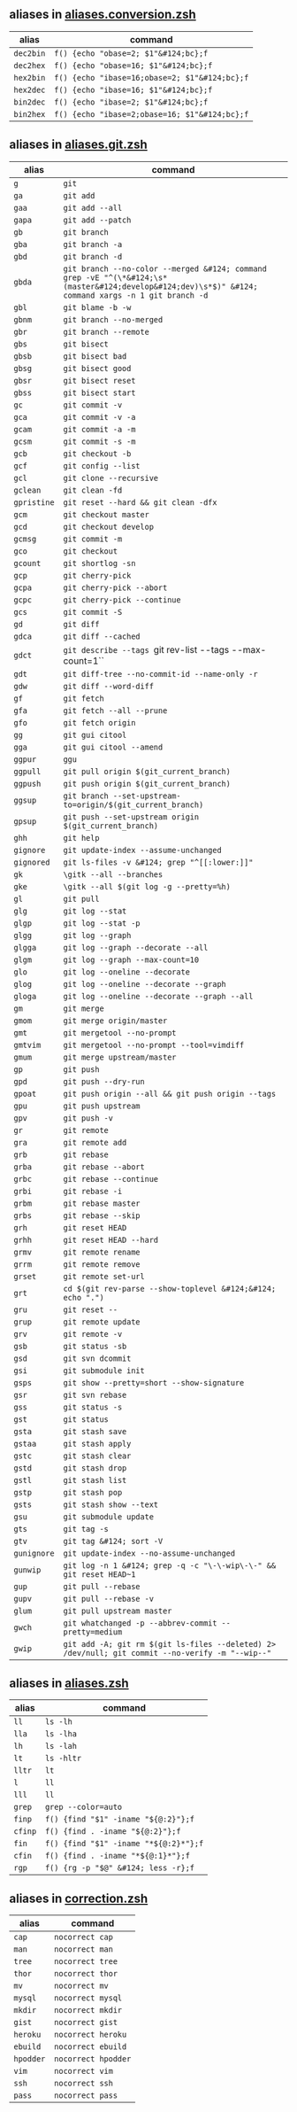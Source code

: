  

## aliases in [aliases.conversion.zsh](zsh/lib/aliases.conversion.zsh)

| alias | command |
| ----- | ------- | 
| `dec2bin` | `f() {echo "obase=2; $1"&#124;bc};f` | 
| `dec2hex` | `f() {echo "obase=16; $1"&#124;bc};f` | 
| `hex2bin` | `f() {echo "ibase=16;obase=2; $1"&#124;bc};f` | 
| `hex2dec` | `f() {echo "ibase=16; $1"&#124;bc};f` | 
| `bin2dec` | `f() {echo "ibase=2; $1"&#124;bc};f` | 
| `bin2hex` | `f() {echo "ibase=2;obase=16; $1"&#124;bc};f` | 

## aliases in [aliases.git.zsh](zsh/lib/aliases.git.zsh)

| alias | command |
| ----- | ------- | 
| `g` | `git` | 
| `ga` | `git add` | 
| `gaa` | `git add --all` | 
| `gapa` | `git add --patch` | 
| `gb` | `git branch` | 
| `gba` | `git branch -a` | 
| `gbd` | `git branch -d` | 
| `gbda` | `git branch --no-color --merged &#124; command grep -vE "^(\*&#124;\s*(master&#124;develop&#124;dev)\s*$)" &#124; command xargs -n 1 git branch -d` | 
| `gbl` | `git blame -b -w` | 
| `gbnm` | `git branch --no-merged` | 
| `gbr` | `git branch --remote` | 
| `gbs` | `git bisect` | 
| `gbsb` | `git bisect bad` | 
| `gbsg` | `git bisect good` | 
| `gbsr` | `git bisect reset` | 
| `gbss` | `git bisect start` | 
| `gc` | `git commit -v` | 
| `gca` | `git commit -v -a` | 
| `gcam` | `git commit -a -m` | 
| `gcsm` | `git commit -s -m` | 
| `gcb` | `git checkout -b` | 
| `gcf` | `git config --list` | 
| `gcl` | `git clone --recursive` | 
| `gclean` | `git clean -fd` | 
| `gpristine` | `git reset --hard && git clean -dfx` | 
| `gcm` | `git checkout master` | 
| `gcd` | `git checkout develop` | 
| `gcmsg` | `git commit -m` | 
| `gco` | `git checkout` | 
| `gcount` | `git shortlog -sn` | 
| `gcp` | `git cherry-pick` | 
| `gcpa` | `git cherry-pick --abort` | 
| `gcpc` | `git cherry-pick --continue` | 
| `gcs` | `git commit -S` | 
| `gd` | `git diff` | 
| `gdca` | `git diff --cached` | 
| `gdct` | `git describe --tags `git rev-list --tags --max-count=1`` | 
| `gdt` | `git diff-tree --no-commit-id --name-only -r` | 
| `gdw` | `git diff --word-diff` | 
| `gf` | `git fetch` | 
| `gfa` | `git fetch --all --prune` | 
| `gfo` | `git fetch origin` | 
| `gg` | `git gui citool` | 
| `gga` | `git gui citool --amend` | 
| `ggpur` | `ggu` | 
| `ggpull` | `git pull origin $(git_current_branch)` | 
| `ggpush` | `git push origin $(git_current_branch)` | 
| `ggsup` | `git branch --set-upstream-to=origin/$(git_current_branch)` | 
| `gpsup` | `git push --set-upstream origin $(git_current_branch)` | 
| `ghh` | `git help` | 
| `gignore` | `git update-index --assume-unchanged` | 
| `gignored` | `git ls-files -v &#124; grep "^[[:lower:]]"` | 
| `gk` | `\gitk --all --branches` | 
| `gke` | `\gitk --all $(git log -g --pretty=%h)` | 
| `gl` | `git pull` | 
| `glg` | `git log --stat` | 
| `glgp` | `git log --stat -p` | 
| `glgg` | `git log --graph` | 
| `glgga` | `git log --graph --decorate --all` | 
| `glgm` | `git log --graph --max-count=10` | 
| `glo` | `git log --oneline --decorate` | 
| `glog` | `git log --oneline --decorate --graph` | 
| `gloga` | `git log --oneline --decorate --graph --all` | 
| `gm` | `git merge` | 
| `gmom` | `git merge origin/master` | 
| `gmt` | `git mergetool --no-prompt` | 
| `gmtvim` | `git mergetool --no-prompt --tool=vimdiff` | 
| `gmum` | `git merge upstream/master` | 
| `gp` | `git push` | 
| `gpd` | `git push --dry-run` | 
| `gpoat` | `git push origin --all && git push origin --tags` | 
| `gpu` | `git push upstream` | 
| `gpv` | `git push -v` | 
| `gr` | `git remote` | 
| `gra` | `git remote add` | 
| `grb` | `git rebase` | 
| `grba` | `git rebase --abort` | 
| `grbc` | `git rebase --continue` | 
| `grbi` | `git rebase -i` | 
| `grbm` | `git rebase master` | 
| `grbs` | `git rebase --skip` | 
| `grh` | `git reset HEAD` | 
| `grhh` | `git reset HEAD --hard` | 
| `grmv` | `git remote rename` | 
| `grrm` | `git remote remove` | 
| `grset` | `git remote set-url` | 
| `grt` | `cd $(git rev-parse --show-toplevel &#124;&#124; echo ".")` | 
| `gru` | `git reset --` | 
| `grup` | `git remote update` | 
| `grv` | `git remote -v` | 
| `gsb` | `git status -sb` | 
| `gsd` | `git svn dcommit` | 
| `gsi` | `git submodule init` | 
| `gsps` | `git show --pretty=short --show-signature` | 
| `gsr` | `git svn rebase` | 
| `gss` | `git status -s` | 
| `gst` | `git status` | 
| `gsta` | `git stash save` | 
| `gstaa` | `git stash apply` | 
| `gstc` | `git stash clear` | 
| `gstd` | `git stash drop` | 
| `gstl` | `git stash list` | 
| `gstp` | `git stash pop` | 
| `gsts` | `git stash show --text` | 
| `gsu` | `git submodule update` | 
| `gts` | `git tag -s` | 
| `gtv` | `git tag &#124; sort -V` | 
| `gunignore` | `git update-index --no-assume-unchanged` | 
| `gunwip` | `git log -n 1 &#124; grep -q -c "\-\-wip\-\-" && git reset HEAD~1` | 
| `gup` | `git pull --rebase` | 
| `gupv` | `git pull --rebase -v` | 
| `glum` | `git pull upstream master` | 
| `gwch` | `git whatchanged -p --abbrev-commit --pretty=medium` | 
| `gwip` | `git add -A; git rm $(git ls-files --deleted) 2> /dev/null; git commit --no-verify -m "--wip--"` | 

## aliases in [aliases.zsh](zsh/lib/aliases.zsh)

| alias | command |
| ----- | ------- | 
| `ll` | `ls -lh` | 
| `lla` | `ls -lha` | 
| `lh` | `ls -lah` | 
| `lt` | `ls -hltr` | 
| `lltr` | `lt` | 
| `l` | `ll` | 
| `lll` | `ll` | 
| `grep` | `grep --color=auto` | 
| `finp` | `f() {find "$1" -iname "${@:2}"};f` | 
| `cfinp` | `f() {find . -iname "${@:2}"};f` | 
| `fin` | `f() {find "$1" -iname "*${@:2}*"};f` | 
| `cfin` | `f() {find . -iname "*${@:1}*"};f` | 
| `rgp` | `f() {rg -p "$@" &#124; less -r};f` | 

## aliases in [correction.zsh](zsh/lib/correction.zsh)

| alias | command |
| ----- | ------- | 
| `cap` | `nocorrect cap` | 
| `man` | `nocorrect man` | 
| `tree` | `nocorrect tree` | 
| `thor` | `nocorrect thor` | 
| `mv` | `nocorrect mv` | 
| `mysql` | `nocorrect mysql` | 
| `mkdir` | `nocorrect mkdir` | 
| `gist` | `nocorrect gist` | 
| `heroku` | `nocorrect heroku` | 
| `ebuild` | `nocorrect ebuild` | 
| `hpodder` | `nocorrect hpodder` | 
| `vim` | `nocorrect vim` | 
| `ssh` | `nocorrect ssh` | 
| `pass` | `nocorrect pass` |
